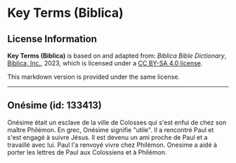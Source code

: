 # Key Terms (Biblica)

## License Information

**Key Terms (Biblica)** is based on and adapted from: _Biblica Bible Dictionary_, [Biblica, Inc.](https://www.biblica.com/), 2023, which is licensed under a [CC BY-SA 4.0 license](https://creativecommons.org/licenses/by-sa/4.0/legalcode.en).

This markdown version is provided under the same license.



--------------------------------

## Onésime (id: 133413)

Onésime était un esclave de la ville de Colosses qui s'est enfui de chez son maître Philémon. En grec, Onésime signifie "utile". Il a rencontré Paul et s'est engagé à suivre Jésus. Il est devenu un ami proche de Paul et a travaillé avec lui. Paul l'a renvoyé vivre chez Philémon. Onesime a aidé à porter les lettres de Paul aux Colossiens et à Philémon.


